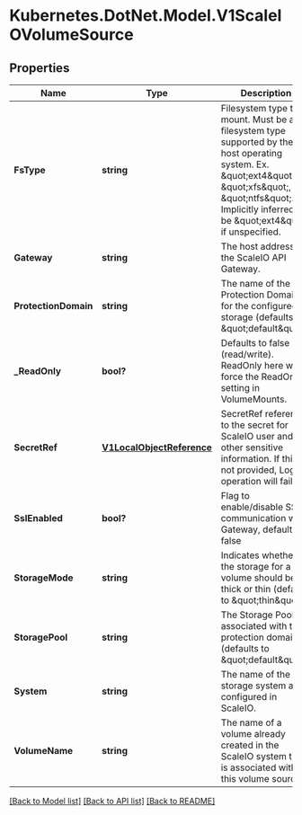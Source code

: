 # Kubernetes.DotNet.Model.V1ScaleIOVolumeSource
## Properties

Name | Type | Description | Notes
------------ | ------------- | ------------- | -------------
**FsType** | **string** | Filesystem type to mount. Must be a filesystem type supported by the host operating system. Ex. \&quot;ext4\&quot;, \&quot;xfs\&quot;, \&quot;ntfs\&quot;. Implicitly inferred to be \&quot;ext4\&quot; if unspecified. | [optional] 
**Gateway** | **string** | The host address of the ScaleIO API Gateway. | 
**ProtectionDomain** | **string** | The name of the Protection Domain for the configured storage (defaults to \&quot;default\&quot;). | [optional] 
**_ReadOnly** | **bool?** | Defaults to false (read/write). ReadOnly here will force the ReadOnly setting in VolumeMounts. | [optional] 
**SecretRef** | [**V1LocalObjectReference**](V1LocalObjectReference.md) | SecretRef references to the secret for ScaleIO user and other sensitive information. If this is not provided, Login operation will fail. | 
**SslEnabled** | **bool?** | Flag to enable/disable SSL communication with Gateway, default false | [optional] 
**StorageMode** | **string** | Indicates whether the storage for a volume should be thick or thin (defaults to \&quot;thin\&quot;). | [optional] 
**StoragePool** | **string** | The Storage Pool associated with the protection domain (defaults to \&quot;default\&quot;). | [optional] 
**System** | **string** | The name of the storage system as configured in ScaleIO. | 
**VolumeName** | **string** | The name of a volume already created in the ScaleIO system that is associated with this volume source. | [optional] 

[[Back to Model list]](../README.md#documentation-for-models) [[Back to API list]](../README.md#documentation-for-api-endpoints) [[Back to README]](../README.md)

